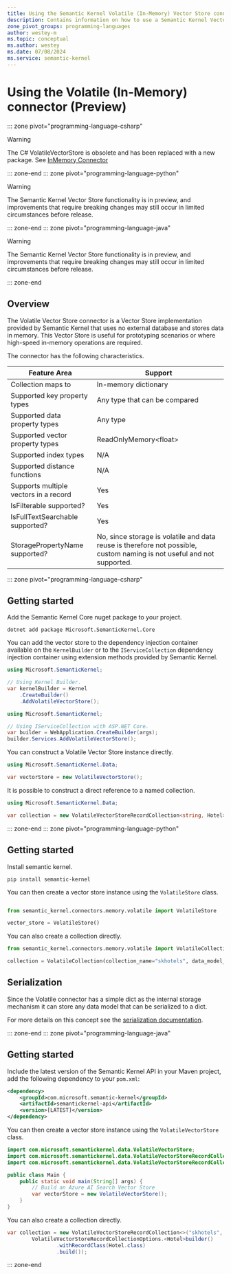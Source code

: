 ```yaml
---
title: Using the Semantic Kernel Volatile (In-Memory) Vector Store connector (Preview)
description: Contains information on how to use a Semantic Kernel Vector store connector to access and manipulate data using the Volatile (in-memory) Semantic Kernel supplied vector store.
zone_pivot_groups: programming-languages
author: westey-m
ms.topic: conceptual
ms.author: westey
ms.date: 07/08/2024
ms.service: semantic-kernel
---
```

# Using the Volatile (In-Memory) connector (Preview)

::: zone pivot="programming-language-csharp"

> [!WARNING]
> The C# VolatileVectorStore is obsolete and has been replaced with a new package.  See [InMemory Connector](./inmemory-connector.md)

::: zone-end
::: zone pivot="programming-language-python"

> [!WARNING]
> The Semantic Kernel Vector Store functionality is in preview, and improvements that require breaking changes may still occur in limited circumstances before release.

::: zone-end
::: zone pivot="programming-language-java"

> [!WARNING]
> The Semantic Kernel Vector Store functionality is in preview, and improvements that require breaking changes may still occur in limited circumstances before release.

::: zone-end

## Overview

The Volatile Vector Store connector is a Vector Store implementation provided by Semantic Kernel that uses no external database and stores data in memory.
This Vector Store is useful for prototyping scenarios or where high-speed in-memory operations are required.

The connector has the following characteristics.

| Feature Area                      | Support                                                                                                                          |
|-----------------------------------|----------------------------------------------------------------------------------------------------------------------------------|
| Collection maps to                | In-memory dictionary                                                                                                             |
| Supported key property types      | Any type that can be compared                                                                                                    |
| Supported data property types     | Any type                                                                                                                         |
| Supported vector property types   | ReadOnlyMemory\<float\>                                                                                                          |
| Supported index types             | N/A                                                                                                                              |
| Supported distance functions      | N/A                                                                                                                              |
| Supports multiple vectors in a record | Yes                                                                                                                          |
| IsFilterable supported?           | Yes                                                                                                                              |
| IsFullTextSearchable supported?   | Yes                                                                                                                              |
| StoragePropertyName supported?    | No, since storage is volatile and data reuse is therefore not possible, custom naming is not useful and not supported.           |

::: zone pivot="programming-language-csharp"

## Getting started

Add the Semantic Kernel Core nuget package to your project.

```dotnetcli
dotnet add package Microsoft.SemanticKernel.Core
```

You can add the vector store to the dependency injection container available on the `KernelBuilder` or to the `IServiceCollection` dependency injection container using extension methods provided by Semantic Kernel.

```csharp
using Microsoft.SemanticKernel;

// Using Kernel Builder.
var kernelBuilder = Kernel
    .CreateBuilder()
    .AddVolatileVectorStore();
```

```csharp
using Microsoft.SemanticKernel;

// Using IServiceCollection with ASP.NET Core.
var builder = WebApplication.CreateBuilder(args);
builder.Services.AddVolatileVectorStore();
```

You can construct a Volatile Vector Store instance directly.

```csharp
using Microsoft.SemanticKernel.Data;

var vectorStore = new VolatileVectorStore();
```

It is possible to construct a direct reference to a named collection.

```csharp
using Microsoft.SemanticKernel.Data;

var collection = new VolatileVectorStoreRecordCollection<string, Hotel>("skhotels");
```

::: zone-end
::: zone pivot="programming-language-python"

## Getting started

Install semantic kernel.

```cli
pip install semantic-kernel
```

You can then create a vector store instance using the `VolatileStore` class.

```python

from semantic_kernel.connectors.memory.volatile import VolatileStore

vector_store = VolatileStore()
```

You can also create a collection directly.

```python
from semantic_kernel.connectors.memory.volatile import VolatileCollection

collection = VolatileCollection(collection_name="skhotels", data_model_type=Hotel)
```

## Serialization

Since the Volatile connector has a simple dict as the internal storage mechanism it can store any data model that can be serialized to a dict.

For more details on this concept see the [serialization documentation](./../serialization.md).

::: zone-end
::: zone pivot="programming-language-java"

## Getting started

Include the latest version of the Semantic Kernel API in your Maven project, add the following dependency to your `pom.xml`:

```xml
<dependency>
    <groupId>com.microsoft.semantic-kernel</groupId>
    <artifactId>semantickernel-api</artifactId>
    <version>[LATEST]</version>
</dependency>
```

You can then create a vector store instance using the `VolatileVectorStore` class.

```java
import com.microsoft.semantickernel.data.VolatileVectorStore;
import com.microsoft.semantickernel.data.VolatileVectorStoreRecordCollection;
import com.microsoft.semantickernel.data.VolatileVectorStoreRecordCollectionOptions;

public class Main {
    public static void main(String[] args) {
        // Build an Azure AI Search Vector Store
        var vectorStore = new VolatileVectorStore();
    }
}
```
You can also create a collection directly.

```java
var collection = new VolatileVectorStoreRecordCollection<>("skhotels",
        VolatileVectorStoreRecordCollectionOptions.<Hotel>builder()
                .withRecordClass(Hotel.class)
                .build());
```

::: zone-end
